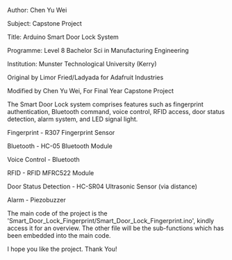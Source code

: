 Author: Chen Yu Wei

Subject: Capstone Project

Title: Arduino Smart Door Lock System

Programme: Level 8 Bachelor Sci in Manufacturing Engineering

Institution: Munster Technological University (Kerry)

Original by Limor Fried/Ladyada for Adafruit Industries

Modified by Chen Yu Wei, For Final Year Capstone Project

The Smart Door Lock system comprises features such as fingerprint authentication, Bluetooth command, voice control, RFID access, door status detection, alarm system, and LED signal light.

Fingerprint - R307 Fingerprint Sensor

Bluetooth - HC-05 Bluetooth Module

Voice Control - Bluetooth

RFID - RFID MFRC522 Module

Door Status Detection - HC-SR04 Ultrasonic Sensor (via distance)

Alarm - Piezobuzzer

The main code of the project is the 'Smart_Door_Lock_Fingerprint/Smart_Door_Lock_Fingerprint.ino', kindly access it for an overview. The other file will be the sub-functions which has been embedded into the main code.

I hope you like the project. Thank You!
